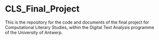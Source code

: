 # CLS_Final_Project
This is the repository for the code and documents of the final project for Computational Literary Studies, within the Digital Text Analysis programme of the University of Antwerp.

